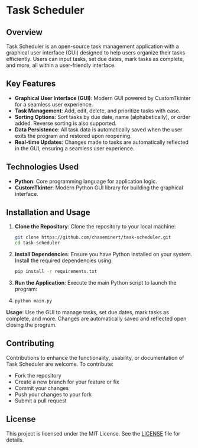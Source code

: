 # Task Scheduler

## Overview
Task Scheduler is an open-source task management application with a graphical user interface (GUI) designed to help users organize their tasks efficiently. Users can input tasks, set due dates, mark tasks as complete, and more, all within a user-friendly interface.

## Key Features
- **Graphical User Interface (GUI)**: Modern GUI powered by CustomTkinter for a seamless user experience.
- **Task Management**: Add, edit, delete, and prioritize tasks with ease.
- **Sorting Options**: Sort tasks by due date, name (alphabetically), or order added. Reverse sorting is also supported.
- **Data Persistence**: All task data is automatically saved when the user exits the program and restored upon reopening.
- **Real-time Updates**: Changes made to tasks are automatically reflected in the GUI, ensuring a seamless user experience.

## Technologies Used
- **Python**: Core programming language for application logic.
- **CustomTkinter**: Modern Python GUI library for building the graphical interface.

## Installation and Usage
1. **Clone the Repository**: Clone the repository to your local machine:
   ```bash
   git clone https://github.com/chaseminert/task-scheduler.git
   cd task-scheduler
2. **Install Dependencies**: Ensure you have Python installed on your system. Install the required dependencies using:
   ```bash
   pip install -r requirements.txt
3. **Run the Application**: Execute the main Python script to launch the program:
4. ```bash
   python main.py
  **Usage**: Use the GUI to manage tasks, set due dates, mark tasks as complete, and more. Changes are automatically saved and reflected open closing the program.

## Contributing
Contributions to enhance the functionality, usability, or documentation of Task Scheduler are welcome. To contribute:
- Fork the repository
- Create a new branch for your feature or fix
- Commit your changes
- Push your changes to your fork
- Submit a pull request

## License
This project is licensed under the MIT License. See the [LICENSE](LICENSE) file for details.
  
